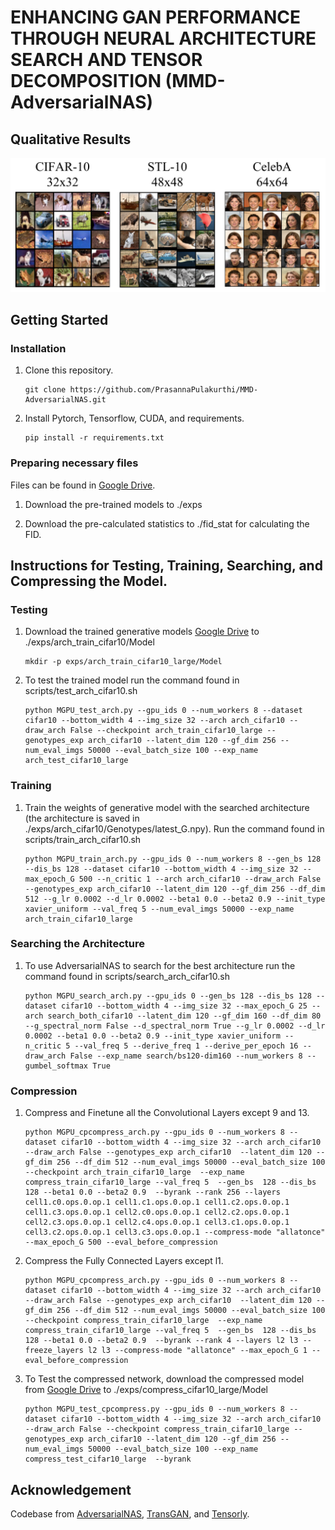 # ENHANCING GAN PERFORMANCE THROUGH NEURAL ARCHITECTURE SEARCH AND TENSOR DECOMPOSITION (MMD-AdversarialNAS)


## Qualitative Results
![All Visual Results](assets/All_Grid1.png)

## Getting Started
### Installation
1. Clone this repository.

    ~~~
    git clone https://github.com/PrasannaPulakurthi/MMD-AdversarialNAS.git
    ~~~
   
2. Install Pytorch, Tensorflow, CUDA, and requirements.

    ~~~
    pip install -r requirements.txt
    ~~~
    
### Preparing necessary files

Files can be found in [Google Drive](https://drive.google.com/drive/folders/1xB6Y-btreBtyVZ-kdGTIZgLTjsv7H4Pd?usp=sharing).

1. Download the pre-trained models to ./exps
    
2. Download the pre-calculated statistics to ./fid_stat for calculating the FID.


## Instructions for Testing, Training, Searching, and Compressing the Model.
### Testing
1. Download the trained generative models [Google Drive](https://drive.google.com/drive/folders/1xB6Y-btreBtyVZ-kdGTIZgLTjsv7H4Pd?usp=sharing) to ./exps/arch_train_cifar10/Model

    ~~~
    mkdir -p exps/arch_train_cifar10_large/Model
    ~~~
   
2. To test the trained model run the command found in scripts/test_arch_cifar10.sh
   
    ~~~
    python MGPU_test_arch.py --gpu_ids 0 --num_workers 8 --dataset cifar10 --bottom_width 4 --img_size 32 --arch arch_cifar10 --draw_arch False --checkpoint arch_train_cifar10_large --genotypes_exp arch_cifar10 --latent_dim 120 --gf_dim 256 --num_eval_imgs 50000 --eval_batch_size 100 --exp_name arch_test_cifar10_large
    ~~~

### Training
1. Train the weights of generative model with the searched architecture (the architecture is saved in ./exps/arch_cifar10/Genotypes/latest_G.npy). Run the command found in scripts/train_arch_cifar10.sh
   
    ~~~
    python MGPU_train_arch.py --gpu_ids 0 --num_workers 8 --gen_bs 128 --dis_bs 128 --dataset cifar10 --bottom_width 4 --img_size 32 --max_epoch_G 500 --n_critic 1 --arch arch_cifar10 --draw_arch False --genotypes_exp arch_cifar10 --latent_dim 120 --gf_dim 256 --df_dim 512 --g_lr 0.0002 --d_lr 0.0002 --beta1 0.0 --beta2 0.9 --init_type xavier_uniform --val_freq 5 --num_eval_imgs 50000 --exp_name arch_train_cifar10_large
    ~~~

### Searching the Architecture

1. To use AdversarialNAS to search for the best architecture run the command found in scripts/search_arch_cifar10.sh
   
    ~~~
    python MGPU_search_arch.py --gpu_ids 0 --gen_bs 128 --dis_bs 128 --dataset cifar10 --bottom_width 4 --img_size 32 --max_epoch_G 25 --arch search_both_cifar10 --latent_dim 120 --gf_dim 160 --df_dim 80 --g_spectral_norm False --d_spectral_norm True --g_lr 0.0002 --d_lr 0.0002 --beta1 0.0 --beta2 0.9 --init_type xavier_uniform --n_critic 5 --val_freq 5 --derive_freq 1 --derive_per_epoch 16 --draw_arch False --exp_name search/bs120-dim160 --num_workers 8 --gumbel_softmax True
    ~~~
    
### Compression
1. Compress and Finetune all the Convolutional Layers except 9 and 13.
   
    ~~~
    python MGPU_cpcompress_arch.py --gpu_ids 0 --num_workers 8 --dataset cifar10 --bottom_width 4 --img_size 32 --arch arch_cifar10 --draw_arch False --genotypes_exp arch_cifar10  --latent_dim 120 --gf_dim 256 --df_dim 512 --num_eval_imgs 50000 --eval_batch_size 100 --checkpoint arch_train_cifar10_large  --exp_name compress_train_cifar10_large --val_freq 5  --gen_bs  128 --dis_bs 128 --beta1 0.0 --beta2 0.9  --byrank --rank 256 --layers cell1.c0.ops.0.op.1 cell1.c1.ops.0.op.1 cell1.c2.ops.0.op.1 cell1.c3.ops.0.op.1 cell2.c0.ops.0.op.1 cell2.c2.ops.0.op.1 cell2.c3.ops.0.op.1 cell2.c4.ops.0.op.1 cell3.c1.ops.0.op.1 cell3.c2.ops.0.op.1 cell3.c3.ops.0.op.1 --compress-mode "allatonce" --max_epoch_G 500 --eval_before_compression
    ~~~
    
2. Compress the Fully Connected Layers except l1.

    ~~~
    python MGPU_cpcompress_arch.py --gpu_ids 0 --num_workers 8 --dataset cifar10 --bottom_width 4 --img_size 32 --arch arch_cifar10 --draw_arch False --genotypes_exp arch_cifar10  --latent_dim 120 --gf_dim 256 --df_dim 512 --num_eval_imgs 50000 --eval_batch_size 100 --checkpoint compress_train_cifar10_large  --exp_name compress_train_cifar10_large --val_freq 5  --gen_bs  128 --dis_bs 128 --beta1 0.0 --beta2 0.9  --byrank --rank 4 --layers l2 l3 --freeze_layers l2 l3 --compress-mode "allatonce" --max_epoch_G 1 --eval_before_compression
    ~~~
       
5. To Test the compressed network, download the compressed model from [Google Drive](https://drive.google.com/drive/folders/1xB6Y-btreBtyVZ-kdGTIZgLTjsv7H4Pd?usp=sharing) to ./exps/compress_cifar10_large/Model

    ~~~
    python MGPU_test_cpcompress.py --gpu_ids 0 --num_workers 8 --dataset cifar10 --bottom_width 4 --img_size 32 --arch arch_cifar10 --draw_arch False --checkpoint compress_train_cifar10_large --genotypes_exp arch_cifar10 --latent_dim 120 --gf_dim 256 --num_eval_imgs 50000 --eval_batch_size 100 --exp_name compress_test_cifar10_large  --byrank

    ~~~

## Acknowledgement
Codebase from [AdversarialNAS](https://github.com/chengaopro/AdversarialNAS), [TransGAN](https://github.com/VITA-Group/TransGAN), and [Tensorly](https://github.com/tensorly/tensorly).
